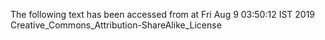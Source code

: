 The following text has been accessed from at Fri Aug 9 03:50:12 IST 2019
Creative_Commons_Attribution-ShareAlike_License
